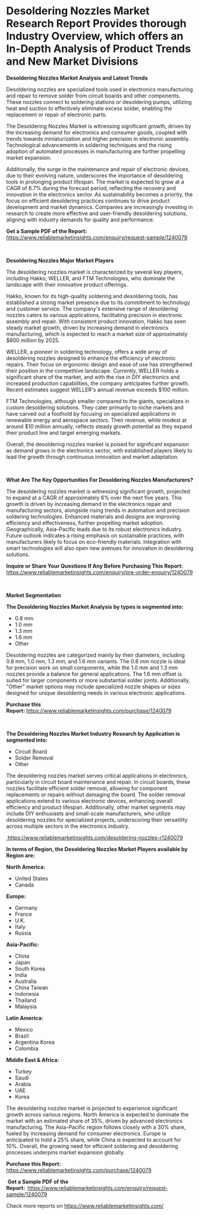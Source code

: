 <p><h1>Desoldering Nozzles Market Research Report Provides thorough Industry Overview, which offers an In-Depth Analysis of Product Trends and New Market Divisions</h1></p><p><strong>Desoldering Nozzles Market Analysis and Latest Trends</strong></p>
<p><p>Desoldering nozzles are specialized tools used in electronics manufacturing and repair to remove solder from circuit boards and other components. These nozzles connect to soldering stations or desoldering pumps, utilizing heat and suction to effectively eliminate excess solder, enabling the replacement or repair of electronic parts. </p><p>The Desoldering Nozzles Market is witnessing significant growth, driven by the increasing demand for electronics and consumer goods, coupled with trends towards miniaturization and higher precision in electronic assembly. Technological advancements in soldering techniques and the rising adoption of automated processes in manufacturing are further propelling market expansion. </p><p>Additionally, the surge in the maintenance and repair of electronic devices, due to their evolving nature, underscores the importance of desoldering tools in prolonging product lifespan. The market is expected to grow at a CAGR of 6.7% during the forecast period, reflecting the recovery and innovation in the electronics sector. As sustainability becomes a priority, the focus on efficient desoldering practices continues to drive product development and market dynamics. Companies are increasingly investing in research to create more effective and user-friendly desoldering solutions, aligning with industry demands for quality and performance.</p></p>
<p><strong>Get a Sample PDF of the Report:&nbsp;</strong> <a href="https://www.reliablemarketinsights.com/enquiry/request-sample/1240079?utm_campaign=3260&utm_medium=2&utm_source=Github&utm_content=ia&utm_term=11042025&utm_id=desoldering-nozzles">https://www.reliablemarketinsights.com/enquiry/request-sample/1240079</a></p>
<p>&nbsp;</p>
<p><strong>Desoldering Nozzles Major Market Players</strong></p>
<p><p>The desoldering nozzles market is characterized by several key players, including Hakko, WELLER, and FTM Technologies, who dominate the landscape with their innovative product offerings.</p><p>Hakko, known for its high-quality soldering and desoldering tools, has established a strong market presence due to its commitment to technology and customer service. The company's extensive range of desoldering nozzles caters to various applications, facilitating precision in electronic assembly and repair. With consistent product innovation, Hakko has seen steady market growth, driven by increasing demand in electronics manufacturing, which is expected to reach a market size of approximately $800 million by 2025.</p><p>WELLER, a pioneer in soldering technology, offers a wide array of desoldering nozzles designed to enhance the efficiency of electronic repairs. Their focus on ergonomic design and ease of use has strengthened their position in the competitive landscape. Currently, WELLER holds a significant share of the market, and with the rise in DIY electronics and increased production capabilities, the company anticipates further growth. Recent estimates suggest WELLER's annual revenue exceeds $100 million.</p><p>FTM Technologies, although smaller compared to the giants, specializes in custom desoldering solutions. They cater primarily to niche markets and have carved out a foothold by focusing on specialized applications in renewable energy and aerospace sectors. Their revenue, while modest at around $10 million annually, reflects steady growth potential as they expand their product line and target emerging markets.</p><p>Overall, the desoldering nozzles market is poised for significant expansion as demand grows in the electronics sector, with established players likely to lead the growth through continuous innovation and market adaptation.</p></p>
<p>&nbsp;</p>
<p><strong>What Are The Key Opportunities For Desoldering Nozzles Manufacturers?</strong></p>
<p><p>The desoldering nozzles market is witnessing significant growth, projected to expand at a CAGR of approximately 6% over the next five years. This growth is driven by increasing demand in the electronics repair and manufacturing sectors, alongside rising trends in automation and precision soldering technologies. Enhanced materials and designs are improving efficiency and effectiveness, further propelling market adoption. Geographically, Asia-Pacific leads due to its robust electronics industry. Future outlook indicates a rising emphasis on sustainable practices, with manufacturers likely to focus on eco-friendly materials. Integration with smart technologies will also open new avenues for innovation in desoldering solutions.</p></p>
<p><strong>Inquire or Share Your Questions If Any Before Purchasing This Report:</strong> <a href="https://www.reliablemarketinsights.com/enquiry/pre-order-enquiry/1240079?utm_campaign=3260&utm_medium=2&utm_source=Github&utm_content=ia&utm_term=11042025&utm_id=desoldering-nozzles">https://www.reliablemarketinsights.com/enquiry/pre-order-enquiry/1240079</a></p>
<p>&nbsp;</p>
<p><strong>Market Segmentation</strong></p>
<p><strong>The Desoldering Nozzles Market Analysis by types is segmented into:</strong></p>
<p><ul><li>0.8 mm</li><li>1.0 mm</li><li>1.3 mm</li><li>1.6 mm</li><li>Other</li></ul></p>
<p><p>Desoldering nozzles are categorized mainly by their diameters, including 0.8 mm, 1.0 mm, 1.3 mm, and 1.6 mm variants. The 0.8 mm nozzle is ideal for precision work on small components, while the 1.0 mm and 1.3 mm nozzles provide a balance for general applications. The 1.6 mm offset is suited for larger components or more substantial solder joints. Additionally, "Other" market options may include specialized nozzle shapes or sizes designed for unique desoldering needs in various electronic applications.</p></p>
<p><strong>Purchase this Report:&nbsp;</strong><a href="https://www.reliablemarketinsights.com/purchase/1240079?utm_campaign=3260&utm_medium=2&utm_source=Github&utm_content=ia&utm_term=11042025&utm_id=desoldering-nozzles">https://www.reliablemarketinsights.com/purchase/1240079</a></p>
<p>&nbsp;</p>
<p><strong>The Desoldering Nozzles Market Industry Research by Application is segmented into:</strong></p>
<p><ul><li>Circuit Board</li><li>Solder Removal</li><li>Other</li></ul></p>
<p><p>The desoldering nozzles market serves critical applications in electronics, particularly in circuit board maintenance and repair. In circuit boards, these nozzles facilitate efficient solder removal, allowing for component replacements or repairs without damaging the board. The solder removal applications extend to various electronic devices, enhancing overall efficiency and product lifespan. Additionally, other market segments may include DIY enthusiasts and small-scale manufacturers, who utilize desoldering nozzles for specialized projects, underscoring their versatility across multiple sectors in the electronics industry.</p></p>
<p><a href="https://www.reliablemarketinsights.com/desoldering-nozzles-r1240079?utm_campaign=3260&utm_medium=2&utm_source=Github&utm_content=ia&utm_term=11042025&utm_id=desoldering-nozzles">&nbsp;https://www.reliablemarketinsights.com/desoldering-nozzles-r1240079</a></p>
<p><strong>In terms of Region, the Desoldering Nozzles Market Players available by Region are:</strong></p>
<p>
    <p> <strong> North America: </strong>
        <ul>
            <li>United States</li>
            <li>Canada</li>
        </ul>
        </p> 
    <p> <strong> Europe: </strong>
        <ul>
            <li>Germany</li>
            <li>France</li>
            <li>U.K.</li>
            <li>Italy</li>
            <li>Russia</li>
        </ul>
        </p> 
    <p> <strong> Asia-Pacific: </strong>
        <ul>
            <li>China</li>
            <li>Japan</li>
            <li>South Korea</li>
            <li>India</li>
            <li>Australia</li>
            <li>China Taiwan</li>
            <li>Indonesia</li>
            <li>Thailand</li>
            <li>Malaysia</li>
        </ul>
        </p> 
    <p> <strong> Latin America: </strong>
        <ul>
            <li>Mexico</li>
            <li>Brazil</li>
            <li>Argentina Korea</li>
            <li>Colombia</li>
        </ul>
        </p> 
    <p> <strong> Middle East & Africa: </strong>
        <ul>
            <li>Turkey</li>
            <li>Saudi</li>
            <li>Arabia</li>
            <li>UAE</li>
            <li>Korea</li>
        </ul>
    </p>
    </p>
<p><p>The desoldering nozzles market is projected to experience significant growth across various regions. North America is expected to dominate the market with an estimated share of 35%, driven by advanced electronics manufacturing. The Asia-Pacific region follows closely with a 30% share, fueled by increasing demand for consumer electronics. Europe is anticipated to hold a 25% share, while China is expected to account for 10%. Overall, the growing need for efficient soldering and desoldering processes underpins market expansion globally.</p></p>
<p><strong>Purchase this Report: </strong><a href="https://www.reliablemarketinsights.com/purchase/1240079?utm_campaign=3260&utm_medium=2&utm_source=Github&utm_content=ia&utm_term=11042025&utm_id=desoldering-nozzles">https://www.reliablemarketinsights.com/purchase/1240079</a></p>
<p>&nbsp;<strong>Get a Sample PDF of the Report:&nbsp;&nbsp;</strong><a href="https://www.reliablemarketinsights.com/enquiry/request-sample/1240079?utm_campaign=3260&utm_medium=2&utm_source=Github&utm_content=ia&utm_term=11042025&utm_id=desoldering-nozzles">https://www.reliablemarketinsights.com/enquiry/request-sample/1240079</a></p>
<p><strong></strong></p>
<p>Check more reports on <a href="https://www.reliablemarketinsights.com/?utm_campaign=3260&utm_medium=2&utm_source=Github&utm_content=ia&utm_term=11042025&utm_id=desoldering-nozzles">https://www.reliablemarketinsights.com/</a></p>
